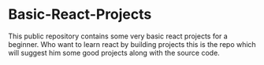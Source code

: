 # Basic-React-Projects
This public repository contains some very basic react projects for a beginner. Who want to learn react by building projects this is the repo which will suggest him some good projects along with the source code.
